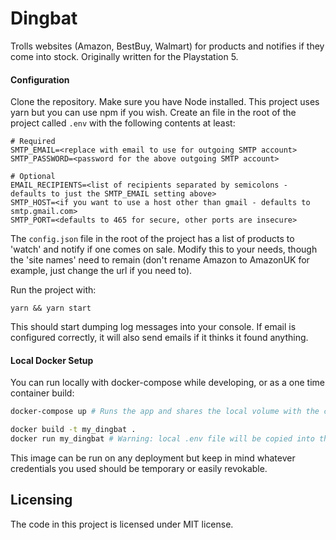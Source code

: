 # Dingbat

Trolls websites (Amazon, BestBuy, Walmart) for products and notifies if they come into stock. Originally written
for the Playstation 5.

#### Configuration

Clone the repository. Make sure you have Node installed. This project uses yarn but you
can use npm if you wish. Create an file in the root of the project called `.env` with the
following contents at least:

```
# Required
SMTP_EMAIL=<replace with email to use for outgoing SMTP account>
SMTP_PASSWORD=<password for the above outgoing SMTP account>

# Optional
EMAIL_RECIPIENTS=<list of recipients separated by semicolons - defaults to just the SMTP_EMAIL setting above>
SMTP_HOST=<if you want to use a host other than gmail - defaults to smtp.gmail.com>
SMTP_PORT=<defaults to 465 for secure, other ports are insecure>
```

The `config.json` file in the root of the project has a list of products to 'watch' and notify if one
comes on sale. Modify this to your needs, though the 'site names' need to remain (don't rename Amazon to AmazonUK
for example, just change the url if you need to).

Run the project with:

```
yarn && yarn start
```

This should start dumping log messages into your console. If email is configured correctly, it will also send
emails if it thinks it found anything.

#### Local Docker Setup
You can run locally with docker-compose while developing, or as a one time container build:

```bash
docker-compose up # Runs the app and shares the local volume with the container

docker build -t my_dingbat .
docker run my_dingbat # Warning: local .env file will be copied into the container directly at the moment
```

This image can be run on any deployment but keep in mind whatever credentials you used should
be temporary or easily revokable.

## Licensing

The code in this project is licensed under MIT license.
